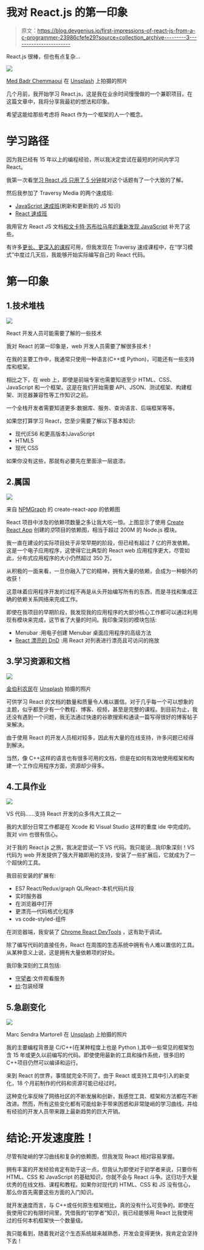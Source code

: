# 我对 React.js 的第一印象

> 原文：<https://blog.devgenius.io/first-impressions-of-react-js-from-a-c-programmer-23986cfefe29?source=collection_archive---------3----------------------->

React.js 很棒，但也有点复杂…

![](img/096d7c979718b225669eca13fd1c9ecf.png)

[Med Badr Chemmaoui](https://unsplash.com/@medbadrc?utm_source=medium&utm_medium=referral) 在 [Unsplash](https://unsplash.com?utm_source=medium&utm_medium=referral) 上拍摄的照片

几个月前，我开始学习 React.js，这是我在业余时间慢慢做的一个兼职项目。在这篇文章中，我将分享我最初的想法和印象。

希望这能给那些考虑将 React 作为一个框架的人一个概念。

# 学习路径

因为我已经有 15 年以上的编程经验，所以我决定尝试在最短的时间内学习 React。

我第一次看[学习 React JS 只用了 5 分钟](https://www.youtube.com/watch?v=MRIMT0xPXFI&t=234s)就对这个话题有了一个大致的了解。

然后我参加了 Traversy Media 的两个速成班:

*   [JavaScript 速成班](https://www.youtube.com/watch?v=hdI2bqOjy3c)(刷新和更新我的 JS 知识)
*   [React 速成班](https://www.youtube.com/watch?v=sBws8MSXN7A&t=4s)

我用官方 React JS 文档[和文卡特·苏布拉马年的](https://reactjs.org)[重新发现 JavaScript](https://pragprog.com/titles/ves6/rediscovering-javascript/) 补充了这些。

有许多[更长、更深入的课程](https://reactjs.org/community/courses.html)可用，但我发现在 Traversy 速成课程中，在“学习模式”中度过几天后，我能够开始实际编写自己的 React 代码。

# 第一印象

## 1.技术堆栈

![](img/b546c1061b870053659168fdb00d2e88.png)

React 开发人员可能需要了解的一些技术

我对 React 的第一印象是，web 开发人员需要了解很多技术！

在我的主要工作中，我通常只使用一种语言(C++或 Python)，可能还有一些支持库和框架。

相比之下，在 web 上，即使是前端专家也需要知道至少 HTML、CSS、JavaScript 和一个框架。这是在我们开始需要 API、JSON、测试框架、构建框架、浏览器兼容性等工作知识之前。

一个全栈开发者需要知道更多:数据库、服务、查询语言、后端框架等等。

如果您打算学习 React，您至少需要了解以下基本知识:

*   现代(ES6 和更高版本)JavaScript
*   HTML5
*   现代 CSS

如果你没有这些，那就有必要先在里面涂一层底漆。

## 2.属国

![](img/b5ebcb8f2375d69ba2c7664f2efb0446.png)

来自 [NPMGraph](http://npm.broofa.com/?q=create-react-app) 的 create-react-app 的依赖图

React 项目中涉及的依赖项数量之多让我大吃一惊。上图显示了使用 [Create React App](https://create-react-app.dev) 创建的*空*项目的依赖图，相当于超过 200M 的 Node.js 模块。

我一直在建设的实际项目处于非常早期的阶段，但已经有超过 7 亿的开发依赖。这是一个电子应用程序，这使得它比典型的 React web 应用程序更大，尽管如此，分布式应用程序的大小仍然超过 350 万。

从积极的一面来看，一旦你融入了它的精神，拥有大量的依赖，会成为一种额外的收获！

这意味着应用程序开发的过程不再是从头开始编写所有的东西，而是寻找和集成正确的依赖关系网络来完成工作。

即使在我项目的早期阶段，我发现我的应用程序的大部分核心工作都可以通过利用现有模块来完成，这节省了大量的时间。我印象深刻的模块包括:

*   Menubar :用电子创建 Menubar 桌面应用程序的高级方法
*   [React 漂亮的 DnD](https://github.com/atlassian/react-beautiful-dnd) :用 React 对列表进行漂亮且可访问的拖放

## 3.学习资源和文档

![](img/0677df75f55f62a08d578bb9e4b2546a.png)

[金伯利农民](https://unsplash.com/@kimberlyfarmer?utm_source=medium&utm_medium=referral)在 [Unsplash](https://unsplash.com?utm_source=medium&utm_medium=referral) 拍摄的照片

可供学习 React 的文档的数量和质量令人难以置信。对于几乎每一个可以想象的主题，似乎都至少有一个教程、博客、视频，甚至是完整的课程。到目前为止，我还没有遇到一个问题，我无法通过快速的谷歌搜索和通读一篇写得很好的博客帖子来解决。

由于使用 React 的开发人员相对较多，因此有大量的在线支持，许多问题已经得到解决。

当然，像 C++这样的语言也有很多可用的文档，但是在如何有效地使用框架和构建一个工作应用程序方面，资源却少得多。

## 4.工具作业

![](img/25d869338353395abc1e34945d86cf39.png)

VS 代码……支持 React 开发的众多伟大工具之一

我的大部分日常工作都是在 Xcode 和 Visual Studio 这样的重度 ide 中完成的。我对 vim 也很有信心。

对于我的 React.js 之旅，我决定尝试一下 VS 代码。我只能说…我印象深刻！VS 代码为 web 开发提供了强大开箱即用的支持，安装了一些扩展后，它就成为了一个超快的工具。

我目前安装的扩展有:

*   ES7 React/Redux/graph QL/React-本机代码片段
*   实时服务器
*   在浏览器中打开
*   更漂亮—代码格式化程序
*   vs code-styled-组件

在浏览器端，我安装了 [Chrome React DevTools](https://chrome.google.com/webstore/detail/react-developer-tools/fmkadmapgofadopljbjfkapdkoienihi?hl=en) ，这有助于调试。

除了编写代码的直接任务，React 在周围的生态系统中拥有令人难以置信的工具。从某种意义上说，这是拥有大量依赖项的好处。

我印象深刻的工具包括:

*   [守望者](https://facebook.github.io/watchman/):文件观看服务
*   [纱](https://yarnpkg.com):包装经理

## 5.急剧变化

![](img/78dbd6e45b7c8471f8e1b0ebe8857da2.png)

Marc Sendra Martorell 在 [Unsplash](https://unsplash.com?utm_source=medium&utm_medium=referral) 上拍摄的照片

我的主要编程背景是 C/C++(在某种程度上也是 Python ),其中一些常见的框架包含 15 年或更久以前编写的代码。即使使用最新的工具和操作系统，很多旧的 C++项目仍然可以编译和运行。

来到 React 的世界，事情就完全不同了。由于 React 或支持工具中引入的新变化，18 个月前制作的代码和资源可能已经过时。

这种变化率反映了网络社区的不断发展和创新，我感觉工具、框架和方法都在不断改进。然而，所有这些变化都有可能给新手带来困惑和非常陡峭的学习曲线，并给有经验的开发人员带来跟上最新趋势的巨大开销。

# 结论:开发速度胜！

尽管有陡峭的学习曲线和复杂的依赖图，但我发现 React 相对容易掌握。

拥有丰富的开发经验肯定有助于这一点，但我认为即使对于初学者来说，只要你有 HTML、CSS 和 JavaScript 的基础知识，你就不会与 React 斗争。这归功于大量优秀的在线文档、课程和教程。如果你对现代的 HTML、CSS 和 JS 没有信心，那么你首先需要这些方面的入门知识。

就开发速度而言，与 C++或任何原生框架相比，真的没有什么可竞争的。即使在我使用它的有限时间里，凭借我的“初学者”知识，我已经能够用 React 比我使用过的任何本机框架快一个数量级。

我只能看到，随着我对这个生态系统越来越熟悉，开发会变得更快，我肯定会坚持下去！